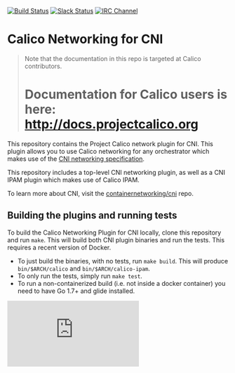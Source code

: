 [![Build Status](https://semaphoreci.com/api/v1/calico/cni-plugin/branches/master/shields_badge.svg)](https://semaphoreci.com/calico/cni-plugin)
[![Slack Status](https://slack.projectcalico.org/badge.svg)](https://slack.projectcalico.org)
[![IRC Channel](https://img.shields.io/badge/irc-%23calico-blue.svg)](https://kiwiirc.com/client/irc.freenode.net/#calico)

# Calico Networking for CNI

<blockquote>
Note that the documentation in this repo is targeted at Calico contributors.
<h1>Documentation for Calico users is here:<br><a href="http://docs.projectcalico.org">http://docs.projectcalico.org</a></h1>
</blockquote>

This repository contains the Project Calico network plugin for CNI.  This plugin allows you to use Calico networking for
any orchestrator which makes use of the [CNI networking specification][cni specification].

This repository includes a top-level CNI networking plugin, as well as a CNI IPAM plugin which makes use of Calico IPAM.

To learn more about CNI, visit the [containernetworking/cni][cni] repo.

## Building the plugins and running tests
To build the Calico Networking Plugin for CNI locally, clone this repository and run `make`.  This will build both CNI plugin binaries and run the tests. This requires a recent version of Docker.

- To just build the binaries, with no tests, run `make build`. This will produce `bin/$ARCH/calico` and `bin/$ARCH/calico-ipam`.
- To only run the tests, simply run `make test`.
- To run a non-containerized build (i.e. not inside a docker container) you need to have Go 1.7+ and glide installed.

[cni]: https://github.com/containernetworking/cni
[cni specification]: https://github.com/containernetworking/cni/blob/master/SPEC.md
[![Analytics](https://calico-ga-beacon.appspot.com/UA-52125893-3/calico-cni/README.md?pixel)](https://github.com/igrigorik/ga-beacon)

